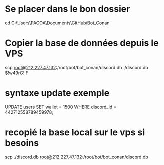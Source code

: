 # Se placer dans le bon dossier
cd C:\Users\PAGOA\Documents\GitHub\Bot_Conan

# Copier la base de données depuis le VPS
scp root@212.227.47.132:/root/bot/bot_conan/discord.db ./discord.db
$!w49rG!!F

# syntaxe update exemple
UPDATE users SET wallet = 1500 WHERE discord_id = 442712558789459978;

# recopié la base local sur le vps si besoins 
scp ./discord.db root@212.227.47.132:/root/bot/bot_conan/discord.db